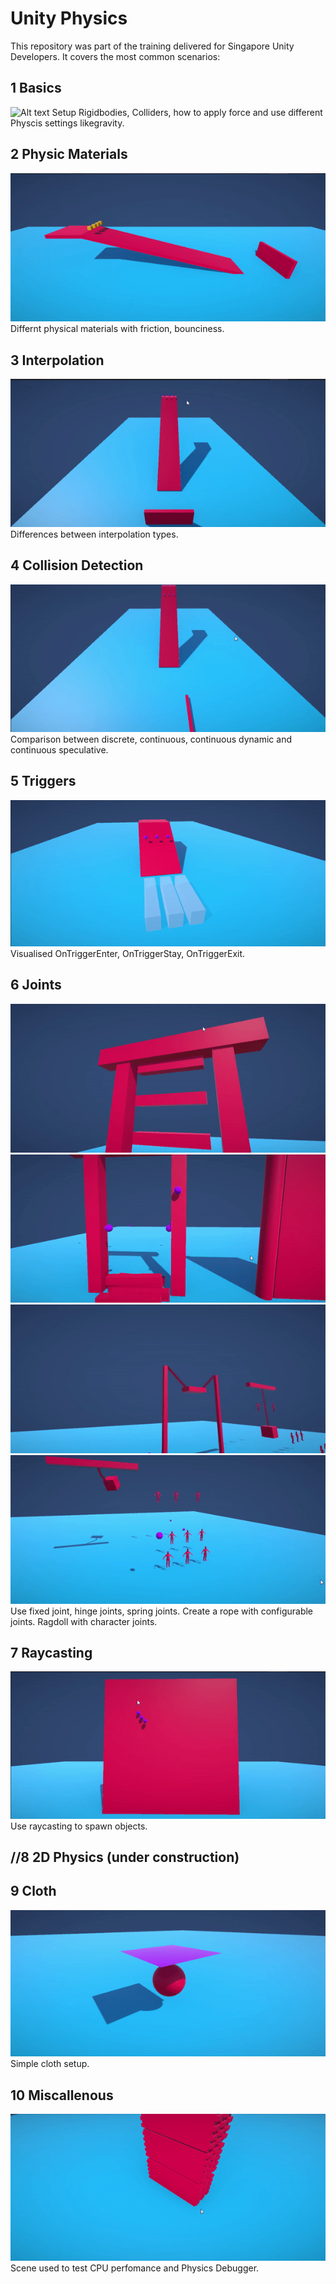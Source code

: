 # Unity Physics

This repository was part of the training delivered for Singapore Unity Developers.
It covers the most common scenarios:

## 1 Basics
![Alt text](1%20Basics.gif?raw=true "Basics")
Setup Rigidbodies, Colliders, how to apply force and use different Physcis settings likegravity.

## 2 Physic Materials
![Alt text](/Gifs/2%20Physic%20Materials.gif?raw=true "Physic Materials")
Differnt physical materials with friction, bounciness.

## 3 Interpolation
![Alt text](/Gifs/3%20Interpolation.gif?raw=true "Interpolation")
Differences between interpolation types.

## 4 Collision Detection
![Alt text](/Gifs/4%20Collision%20Detection.gif?raw=true "Collision Detection")
Comparison between discrete, continuous, continuous dynamic and continuous speculative.

## 5 Triggers
![Alt text](/Gifs/5%20Triggers.gif?raw=true "Triggers")
Visualised OnTriggerEnter, OnTriggerStay, OnTriggerExit.

## 6 Joints
![Alt text](/Gifs/6%20Fixed%20Joints.gif?raw=true "Fixed Joints")
![Alt text](/Gifs/6%20Hinge%20Joint.gif?raw=true "Hinge Joints")
![Alt text](/Gifs/6%20Spring%20Joint.gif?raw=true "Spring Joints")
![Alt text](/Gifs/6%20Ragdoll.gif?raw=true "Character Joints")
Use fixed joint, hinge joints, spring joints. Create a rope with configurable joints. Ragdoll with character joints.

## 7 Raycasting
![Alt text](/Gifs/7%20Raycasting.gif?raw=true "Raycasting")
Use raycasting to spawn objects.

## //8 2D Physics (under construction)

## 9 Cloth
![Alt text](/Gifs/9%20Cloth.gif?raw=true "Cloth")
Simple cloth setup.

## 10 Miscallenous
![Alt text](/Gifs/10%20Misc.gif?raw=true "Misc")
Scene used to test CPU perfomance and Physics Debugger.
